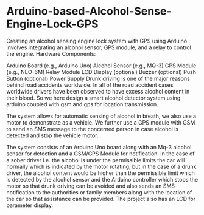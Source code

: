 # Arduino-based-Alcohol-Sense-Engine-Lock-GPS
Creating an alcohol sensing engine lock system with GPS using Arduino involves integrating an alcohol sensor, GPS module, and a relay to control the engine. 
Hardware Components:

Arduino Board (e.g., Arduino Uno)
Alcohol Sensor (e.g., MQ-3)
GPS Module (e.g., NEO-6M)
Relay Module
LCD Display (optional)
Buzzer (optional)
Push Button (optional)
Power Supply
Drunk driving is one of the major reasons behind road accidents worldwide. In all of the road accident cases worldwide drivers have been observed to have excess alcohol content in their blood. So we here design a smart alcohol detector system using arduino coupled with gsm and gps for location transmission.

The system allows for automatic sensing of alcohol in breath, we also use a motor to demonstrate as a vehicle. We further use a GPS module with GSM to send an SMS message to the concerned person in case alcohol is detected and stop the vehicle motor.

The system consists of an Arduino Uno board along with an Mq-3 alcohol sensor for detection and a GSM/GPS Module for notification. In the case of a sober driver i.e. the alcohol is under the permissible limits the car will normally which is indicated by the motor rotating, but in the case of a drunk driver, the alcohol content would be higher than the permissible limit which is detected by the alcohol sensor and the Arduino controller which stops the motor so that drunk driving can be avoided and also sends an SMS notification to the authorities or family members along with the location of the car so that assistance can be provided. The project also has an LCD for parameter display.
